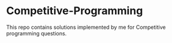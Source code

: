 # Competitive-Programming
This repo contains solutions implemented by me for Competitive programming questions.

